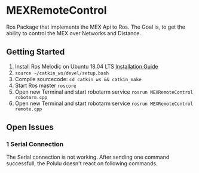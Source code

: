 # MEXRemoteControl

Ros Package that implements the MEX Api to Ros. 
The Goal is, to get the ability to control the MEX over Networks and Distance.



## Getting Started

 1. Install Ros Melodic on Ubuntu 18.04 LTS [Installation Guide](http://wiki.ros.org/melodic/Installation/Ubuntu)
 2. `source ~/catkin_ws/devel/setup.bash`
 3. Compile sourcecode: `cd catkin_ws && catkin_make`
 4. Start Ros master `roscore`
 5. Open new Terminal and start robotarm service `rosrun MEXRemoteControl robotarm.cpp`
 6. Open new Terminal and start robotarm service `rosrun MEXRemoteControl remote.cpp`
## Open Issues

### 1 Serial Connection
The Serial connection is not working. After sending one command successfull, the Polulu doesn't react on following commands.
